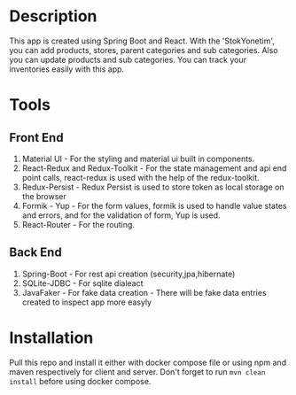 #   Description
This app is created using Spring Boot and React. With the 'StokYonetim', you can add products, stores, parent categories and sub categories. Also you can update products and sub categories. You can track your inventories easily with this app.

#   Tools
##  Front End
1.  Material UI - For the styling and material ui built in components.
2.  React-Redux and Redux-Toolkit - For the state management and api end point calls, react-redux is used with the help of the redux-toolkit.
3.  Redux-Persist - Redux Persist is used to store token as local storage on the browser
4.  Formik - Yup - For the form values, formik is used to handle value states and errors, and for the validation of form, Yup is used.
5.  React-Router - For the routing.

##  Back End
1.  Spring-Boot - For rest api creation (security,jpa,hibernate)
2.  SQLite-JDBC - For sqlite dialeact
3.  JavaFaker - For fake data creation - There will be fake data entries created to inspect app more easyly

#   Installation
Pull this repo and install it either with docker compose file or using npm and maven respectively for client and server. Don't forget to run `mvn clean install` before using docker compose. 

